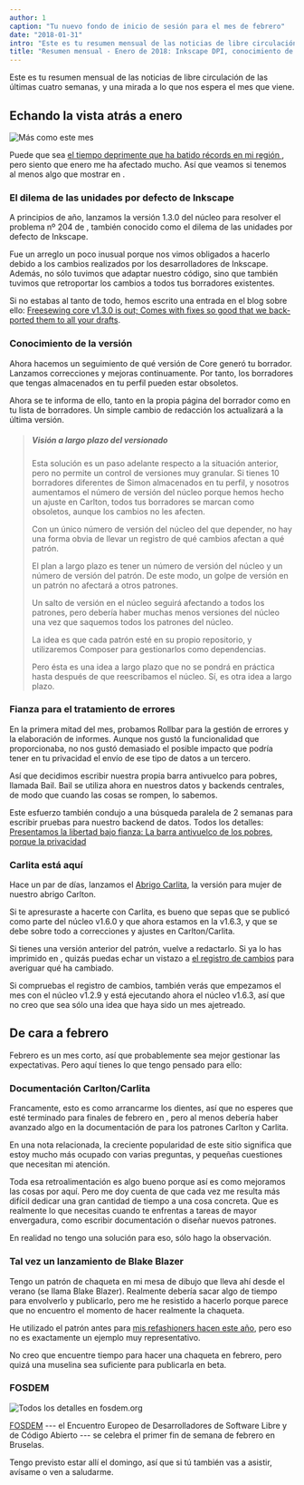 ```yaml
---
author: 1
caption: "Tu nuevo fondo de inicio de sesión para el mes de febrero"
date: "2018-01-31"
intro: "Este es tu resumen mensual de las noticias de libre circulación de las últimas cuatro semanas, y una mirada a lo que nos espera el mes que viene."
title: "Resumen mensual - Enero de 2018: Inkscape DPI, conocimiento de la versión, Bail y Carlita"
---
```


Este es tu resumen mensual de las noticias de libre circulación de las últimas cuatro semanas, y una mirada a lo que nos espera el mes que viene.

## Echando la vista atrás a enero
![Más como este mes](https://posts.freesewing.org/uploads/coffee_3f501d4076.gif)

Puede que sea [el tiempo deprimente que ha batido récords en mi región ](https://www.theguardian.com/world/2018/jan/19/aint-no-sunshine-winter-darkest-europe), pero siento que enero me ha afectado mucho. Así que veamos si tenemos al menos algo que mostrar en .

### El dilema de las unidades por defecto de Inkscape

A principios de año, lanzamos la versión 1.3.0 del núcleo para resolver el problema nº 204 de [](https://github.com/freesewing/core/issues/204) , también conocido como el dilema de las unidades por defecto de Inkscape.

Fue un arreglo un poco inusual porque nos vimos obligados a hacerlo debido a los cambios realizados por los desarrolladores de Inkscape. Además, no sólo tuvimos que adaptar nuestro código, sino que también tuvimos que retroportar los cambios a todos tus borradores existentes.

Si no estabas al tanto de todo, hemos escrito una entrada en el blog sobre ello: [Freesewing core v1.3.0 is out; Comes with fixes so good that we back-ported them to all your drafts](https://joost.freesewing.org/blog/core-v1.3.0-is-out/).

### Conocimiento de la versión

Ahora hacemos un seguimiento de qué versión de Core generó tu borrador. Lanzamos correcciones y mejoras continuamente. Por tanto, los borradores que tengas almacenados en tu perfil pueden estar obsoletos.

Ahora se te informa de ello, tanto en la propia página del borrador como en tu lista de borradores. Un simple cambio de redacción los actualizará a la última versión.

> ##### Visión a largo plazo del versionado
> 
> Esta solución es un paso adelante respecto a la situación anterior, pero no permite un control de versiones muy granular. Si tienes 10 borradores diferentes de Simon almacenados en tu perfil, y nosotros aumentamos el número de versión del núcleo porque hemos hecho un ajuste en Carlton, todos tus borradores se marcan como obsoletos, aunque los cambios no les afecten.
> 
> Con un único número de versión del núcleo del que depender, no hay una forma obvia de llevar un registro de qué cambios afectan a qué patrón.
> 
> El plan a largo plazo es tener un número de versión del núcleo y un número de versión del patrón. De este modo, un golpe de versión en un patrón no afectará a otros patrones. 
> 
> Un salto de versión en el núcleo seguirá afectando a todos los patrones, pero debería haber muchas menos versiones del núcleo una vez que saquemos todos los patrones del núcleo.
> 
> La idea es que cada patrón esté en su propio repositorio, y utilizaremos Composer para gestionarlos como dependencias. 
> 
> Pero ésta es una idea a largo plazo que no se pondrá en práctica hasta después de que reescribamos el núcleo. Sí, es otra idea a largo plazo.

### Fianza para el tratamiento de errores

En la primera mitad del mes, probamos Rollbar para la gestión de errores y la elaboración de informes. Aunque nos gustó la funcionalidad que proporcionaba, no nos gustó demasiado el posible impacto que podría tener en tu privacidad el envío de ese tipo de datos a un tercero.

Así que decidimos escribir nuestra propia barra antivuelco para pobres, llamada Bail. Bail se utiliza ahora en nuestros datos y backends centrales, de modo que cuando las cosas se rompen, lo sabemos.

Este esfuerzo también condujo a una búsqueda paralela de 2 semanas para escribir pruebas para nuestro backend de datos. Todos los detalles: [Presentamos la libertad bajo fianza: La barra antivuelco de los pobres, porque la privacidad](/blog/introducing-bail/)

### Carlita está aquí

Hace un par de días, lanzamos el [Abrigo Carlita](/patterns/carlita), la versión para mujer de nuestro abrigo Carlton.

Si te apresuraste a hacerte con Carlita, es bueno que sepas que se publicó como parte del núcleo v1.6.0 y que ahora estamos en la v1.6.3, y que se debe sobre todo a correcciones y ajustes en Carlton/Carlita.

Si tienes una versión anterior del patrón, vuelve a redactarlo. Si ya lo has imprimido en , quizás puedas echar un vistazo a [el registro de cambios](https://github.com/freesewing/core/blob/develop/CHANGELOG.md) para averiguar qué ha cambiado.

Si compruebas el registro de cambios, también verás que empezamos el mes con el núcleo v1.2.9 y está ejecutando ahora el núcleo v1.6.3, así que no creo que sea sólo una idea que haya sido un mes ajetreado.

## De cara a febrero

Febrero es un mes corto, así que probablemente sea mejor gestionar las expectativas. Pero aquí tienes lo que tengo pensado para ello:

### Documentación Carlton/Carlita

Francamente, esto es como arrancarme los dientes, así que no esperes que esté terminado para finales de febrero en , pero al menos debería haber avanzado algo en la documentación de para los patrones Carlton y Carlita.

En una nota relacionada, la creciente popularidad de este sitio significa que estoy mucho más ocupado con varias preguntas, y pequeñas cuestiones que necesitan mi atención.

Toda esa retroalimentación es algo bueno porque así es como mejoramos las cosas por aquí. Pero me doy cuenta de que cada vez me resulta más difícil dedicar una gran cantidad de tiempo a una cosa concreta. Que es realmente lo que necesitas cuando te enfrentas a tareas de mayor envergadura, como escribir documentación o diseñar nuevos patrones.

En realidad no tengo una solución para eso, sólo hago la observación.

### Tal vez un lanzamiento de Blake Blazer

Tengo un patrón de chaqueta en mi mesa de dibujo que lleva ahí desde el verano (se llama Blake Blazer). Realmente debería sacar algo de tiempo para envolverlo y publicarlo, pero me he resistido a hacerlo porque parece que no encuentro el momento de hacer realmente la chaqueta.

He utilizado el patrón antes para [mis refashioners hacen este año](/blog/the-refashioners-2017/), pero eso no es exactamente un ejemplo muy representativo.

No creo que encuentre tiempo para hacer una chaqueta en febrero, pero quizá una muselina sea suficiente para publicarla en beta.

### FOSDEM

![Todos los detalles en fosdem.org](https://posts.freesewing.org/uploads/fosdem_bb321397cc.png)

[FOSDEM](http://fosdem.org/) --- el Encuentro Europeo de Desarrolladores de Software Libre y de Código Abierto --- se celebra el primer fin de semana de febrero en Bruselas.

Tengo previsto estar allí el domingo, así que si tú también vas a asistir, avísame o ven a saludarme.

